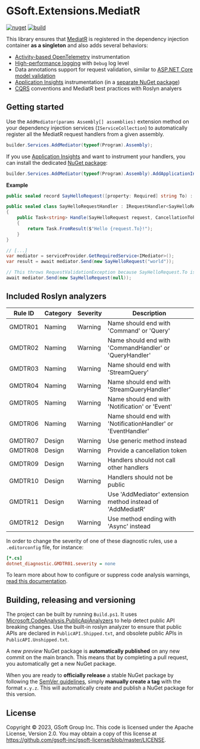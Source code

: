 # GSoft.Extensions.MediatR

[![nuget](https://img.shields.io/nuget/v/GSoft.Extensions.MediatR.svg?logo=nuget)](https://www.nuget.org/packages/GSoft.Extensions.MediatR/)
[![build](https://img.shields.io/github/actions/workflow/status/gsoft-inc/gsoft-extensions-mediatr/publish.yml?logo=github&branch=main)](https://github.com/gsoft-inc/gsoft-extensions-mediatr/actions/workflows/publish.yml)

This library ensures that [MediatR](https://github.com/jbogard/MediatR) is registered in the dependency injection container **as a singleton** and also adds several behaviors:

* [Activity-based OpenTelemetry](https://learn.microsoft.com/en-us/dotnet/core/diagnostics/distributed-tracing-instrumentation-walkthroughs) instrumentation
* [High-performance logging](https://learn.microsoft.com/en-us/dotnet/core/extensions/logger-message-generator) with `Debug` log level
* Data annotations support for request validation, similar to [ASP.NET Core model validation](https://learn.microsoft.com/en-us/aspnet/core/mvc/models/validation)
* [Application Insights](https://learn.microsoft.com/en-us/azure/azure-monitor/app/app-insights-overview?tabs=net) instrumentation (in a [separate NuGet package](https://www.nuget.org/packages/GSoft.Extensions.MediatR.ApplicationInsights/))
* [CQRS](https://microservices.io/patterns/data/cqrs.html) conventions and MediatR best practices with Roslyn analyers 


## Getting started

Use the `AddMediator(params Assembly[] assemblies)` extension method on your dependency injection services (`IServiceCollection`) to automatically register all the MediatR request handlers from a given assembly.

```csharp
builder.Services.AddMediator(typeof(Program).Assembly);
```

If you use [Application Insights](https://learn.microsoft.com/en-us/azure/azure-monitor/app/app-insights-overview?tabs=net) and want to instrument your handlers, you can install the dedicated [NuGet package](https://www.nuget.org/packages/GSoft.Extensions.MediatR.ApplicationInsights/):

```csharp
builder.Services.AddMediator(typeof(Program).Assembly).AddApplicationInsights();
```

**Example**

```csharp
public sealed record SayHelloRequest([property: Required] string To) : IRequest<string>;

public sealed class SayHelloRequestHandler : IRequestHandler<SayHelloRequest, string>
{
    public Task<string> Handle(SayHelloRequest request, CancellationToken cancellationToken)
    {
        return Task.FromResult($"Hello {request.To}!");
    }
}

// [...]
var mediator = serviceProvider.GetRequiredService<IMediator>();
var result = await mediator.Send(new SayHelloRequest("world"));

// This throws RequestValidationException because SayHelloRequest.To is marked as required
await mediator.Send(new SayHelloRequest(null));
```


## Included Roslyn analyzers

| Rule ID | Category | Severity | Description                                                  |
|---------|----------|----------|--------------------------------------------------------------|
| GMDTR01 | Naming   | Warning  | Name should end with 'Command' or 'Query'                    |
| GMDTR02 | Naming   | Warning  | Name should end with 'CommandHandler' or 'QueryHandler'      |
| GMDTR03 | Naming   | Warning  | Name should end with 'StreamQuery'                           |
| GMDTR04 | Naming   | Warning  | Name should end with 'StreamQueryHandler'                    |
| GMDTR05 | Naming   | Warning  | Name should end with 'Notification' or 'Event'               |
| GMDTR06 | Naming   | Warning  | Name should end with 'NotificationHandler' or 'EventHandler' |
| GMDTR07 | Design   | Warning  | Use generic method instead                                   |
| GMDTR08 | Design   | Warning  | Provide a cancellation token                                 |
| GMDTR09 | Design   | Warning  | Handlers should not call other handlers                      |
| GMDTR10 | Design   | Warning  | Handlers should not be public                                |
| GMDTR11 | Design   | Warning  | Use 'AddMediator' extension method instead of 'AddMediatR'   |
| GMDTR12 | Design   | Warning  | Use method ending with 'Async' instead                       |

In order to change the severity of one of these diagnostic rules, use a `.editorconfig` file, for instance:
```ini
[*.cs]
dotnet_diagnostic.GMDTR01.severity = none
```
To learn more about how to configure or suppress code analysis warnings, [read this documentation](https://learn.microsoft.com/en-us/dotnet/fundamentals/code-analysis/suppress-warnings). 


## Building, releasing and versioning

The project can be built by running `Build.ps1`. It uses [Microsoft.CodeAnalysis.PublicApiAnalyzers](https://github.com/dotnet/roslyn-analyzers/blob/main/src/PublicApiAnalyzers/PublicApiAnalyzers.Help.md) to help detect public API breaking changes. Use the built-in roslyn analyzer to ensure that public APIs are declared in `PublicAPI.Shipped.txt`, and obsolete public APIs in `PublicAPI.Unshipped.txt`.

A new *preview* NuGet package is **automatically published** on any new commit on the main branch. This means that by completing a pull request, you automatically get a new NuGet package.

When you are ready to **officially release** a stable NuGet package by following the [SemVer guidelines](https://semver.org/), simply **manually create a tag** with the format `x.y.z`. This will automatically create and publish a NuGet package for this version.


## License

Copyright © 2023, GSoft Group Inc. This code is licensed under the Apache License, Version 2.0. You may obtain a copy of this license at https://github.com/gsoft-inc/gsoft-license/blob/master/LICENSE.
